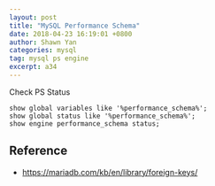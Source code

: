 ```yaml
---
layout: post
title: "MySQL Performance Schema"
date: 2018-04-23 16:19:01 +0800
author: Shawn Yan
categories: mysql
tag: mysql ps engine
excerpt: a34
---
```


Check PS Status

```mysql
show global variables like '%performance_schema%';
show global status like '%performance_schema%';
show engine performance_schema status;
```




## Reference

- https://mariadb.com/kb/en/library/foreign-keys/
